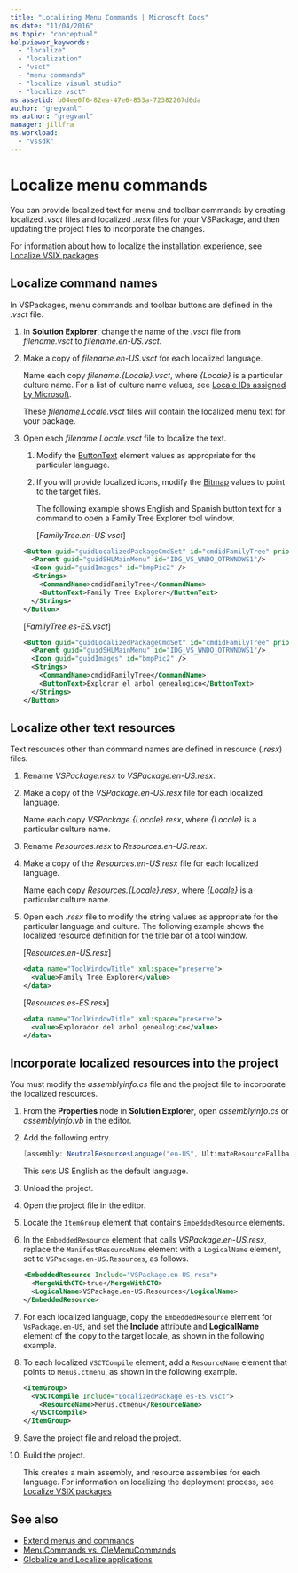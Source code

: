 ```yaml
---
title: "Localizing Menu Commands | Microsoft Docs"
ms.date: "11/04/2016"
ms.topic: "conceptual"
helpviewer_keywords:
  - "localize"
  - "localization"
  - "vsct"
  - "menu commands"
  - "localize visual studio"
  - "localize vsct"
ms.assetid: b04ee0f6-82ea-47e6-853a-72382267d6da
author: "gregvanl"
ms.author: "gregvanl"
manager: jillfra
ms.workload:
  - "vssdk"
---
```

# Localize menu commands
You can provide localized text for menu and toolbar commands by creating localized *.vsct* files and localized *.resx* files for your VSPackage, and then updating the project files to incorporate the changes.

 For information about how to localize the installation experience, see [Localize VSIX packages](../extensibility/localizing-vsix-packages.md).

## Localize command names
 In VSPackages, menu commands and toolbar buttons are defined in the *.vsct* file.

1. In **Solution Explorer**, change the name of the *.vsct* file from *filename.vsct* to *filename.en-US.vsct*.

2. Make a copy of *filename.en-US.vsct* for each localized language.

    Name each copy *filename.{Locale}.vsct*, where *{Locale}* is a particular culture name. For a list of culture name values, see [Locale IDs assigned by Microsoft](/windows/uwp/publish/supported-languages).

    These *filename.Locale.vsct* files will contain the localized menu text for your package.

3. Open each *filename.Locale.vsct* file to localize the text.

   1. Modify the [ButtonText](../extensibility/buttontext-element.md) element values as appropriate for the particular language.

   2. If you will provide localized icons, modify the [Bitmap](../extensibility/bitmap-element.md) values to point to the target files.

      The following example shows English and Spanish button text for a command to open a Family Tree Explorer tool window.

      [*FamilyTree.en-US.vsct*]

   ```xml
   <Button guid="guidLocalizedPackageCmdSet" id="cmdidFamilyTree" priority="0x0100" type="Button">
     <Parent guid="guidSHLMainMenu" id="IDG_VS_WNDO_OTRWNDWS1"/>
     <Icon guid="guidImages" id="bmpPic2" />
     <Strings>
       <CommandName>cmdidFamilyTree</CommandName>
       <ButtonText>Family Tree Explorer</ButtonText>
     </Strings>
   </Button>
   ```

    [*FamilyTree.es-ES.vsct*]

   ```xml
   <Button guid="guidLocalizedPackageCmdSet" id="cmdidFamilyTree" priority="0x0100" type="Button">
     <Parent guid="guidSHLMainMenu" id="IDG_VS_WNDO_OTRWNDWS1"/>
     <Icon guid="guidImages" id="bmpPic2" />
     <Strings>
       <CommandName>cmdidFamilyTree</CommandName>
       <ButtonText>Explorar el arbol genealogico</ButtonText>
     </Strings>
   </Button>

   ```

## Localize other text resources
 Text resources other than command names are defined in resource (*.resx*) files.

1. Rename *VSPackage.resx* to *VSPackage.en-US.resx*.

2. Make a copy of the *VSPackage.en-US.resx* file for each localized language.

     Name each copy *VSPackage.{Locale}.resx*, where *{Locale}* is a particular culture name.

3. Rename *Resources.resx* to *Resources.en-US.resx*.

4. Make a copy of the *Resources.en-US.resx* file for each localized language.

     Name each copy *Resources.{Locale}.resx*, where *{Locale}* is a particular culture name.

5. Open each *.resx* file to modify the string values as appropriate for the particular language and culture. The following example shows the localized resource definition for the title bar of a tool window.

     [*Resources.en-US.resx*]

    ```xml
    <data name="ToolWindowTitle" xml:space="preserve">
      <value>Family Tree Explorer</value>
    </data>
    ```

     [*Resources.es-ES.resx*]

    ```xml
    <data name="ToolWindowTitle" xml:space="preserve">
      <value>Explorador del arbol genealogico</value>
    </data>

    ```

## Incorporate localized resources into the project
 You must modify the *assemblyinfo.cs* file and the project file to incorporate the localized resources.

1. From the **Properties** node in **Solution Explorer**, open *assemblyinfo.cs* or *assemblyinfo.vb* in the editor.

2. Add the following entry.

    ```csharp
    [assembly: NeutralResourcesLanguage("en-US", UltimateResourceFallbackLocation.Satellite)]
    ```

     This sets US English as the default language.

3. Unload the project.

4. Open the project file in the editor.

5. Locate the `ItemGroup` element that contains `EmbeddedResource` elements.

6. In the `EmbeddedResource` element that calls *VSPackage.en-US.resx*, replace the `ManifestResourceName` element with a `LogicalName` element, set to `VSPackage.en-US.Resources`, as follows.

    ```xml
    <EmbeddedResource Include="VSPackage.en-US.resx">
      <MergeWithCTO>true</MergeWithCTO>
      <LogicalName>VSPackage.en-US.Resources</LogicalName>
    </EmbeddedResource>
    ```

7. For each localized language, copy the  `EmbeddedResource` element for `VsPackage.en-US`, and set the **Include** attribute and **LogicalName** element of the copy to the target locale, as shown in the following example.

8. To each localized `VSCTCompile` element, add a `ResourceName` element that points to `Menus.ctmenu`, as shown in the following example.

    ```xml
    <ItemGroup>
      <VSCTCompile Include="LocalizedPackage.es-ES.vsct">
        <ResourceName>Menus.ctmenu</ResourceName>
      </VSCTCompile>
    </ItemGroup>
    ```

9. Save the project file and reload the project.

10. Build the project.

     This creates a main assembly, and resource assemblies for each language. For information on localizing the deployment process, see [Localize VSIX packages](../extensibility/localizing-vsix-packages.md)

## See also
- [Extend menus and commands](../extensibility/extending-menus-and-commands.md)
- [MenuCommands vs. OleMenuCommands](../extensibility/menucommands-vs-olemenucommands.md)
- [Globalize and Localize applications](../ide/globalizing-and-localizing-applications.md)